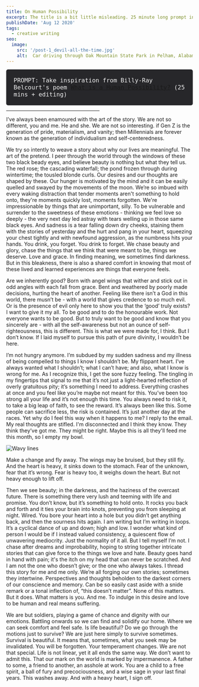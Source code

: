```yaml
---
title: On Human Possibility
excerpt: The title is a bit little misleading. 25 minute long prompt inspired by a poem of the same name by young Indigenous poet Billy-Ray Belcourt.
publishDate: 'Aug 12 2020'
tags:
  - creative writing
seo:
  image:
    src: '/post-1_devil-all-the-time.jpg'
    alt:  Car driving through Oak Mountain State Park in Pelham, Alabama
---
```

<div style="background-color: #27272a; padding: 20px; border-radius: 5px;">
  <span style="color: #f2f2f2; font-size: 16px; font-family: 'Monaco', 'Consolas', 'Lucida Console', monospace;">PROMPT: Take inspiration from Billy-Ray Belcourt's poem <a href="http://puritan-magazine.com/human-possibility-belcourt-2019/?fbclid=IwAR19u4Z2_KWwB7T5o-FktTj2AKTk7slJGX7IrQfdfno8PZW4w3Z4JWNvLi4#">What is a Human Possibility?</a> (25 mins + editing)</span>
</div>

<hr align = "left" width="50%">

I’ve always been enamoured with the art of the story. We are not so different, you and me. He and she. We are not so interesting. if Gen Z is the generation of pride, materialism, and vanity; then Millennials are forever known as the generation of individualism and self-centeredness.

We try so intently to weave a story about why our lives are meaningful. The art of the pretend. I peer through the world through the windows of these two black beady eyes, and believe beauty is nothing but what they tell us. The red rose; the cascading waterfall; the pond frozen through during wintertime; the tousled blonde curls. Our desires and our thoughts are shaped by these. Our hunger is motivated by the mind and it can be easily quelled and swayed by the movements of the moon. We’re so imbued with every waking distraction that tender moments aren't something to hold onto, they're moments quickly lost, moments forgotten. We're impressionable by things that are unimportant, silly. To be vulnerable and surrender to the sweetness of these emotions - thinking we feel love so deeply - the very next day led astray with tears welling up in those same black eyes. And sadness is a tear falling down dry cheeks, staining them with the stories of yesterday and the hurt and pang in your heart, squeezing your chest tightly and with newfound aggression, as the numbness hits your hands. You drink, you forget. You drink to forget. We chase beauty and glory, chase the things that we think that were meant to be, things we deserve. Love and grace. In finding meaning, we sometimes find darkness. But in this bleakness, there is also a shared comfort in knowing that most of these lived and learned experiences are things that everyone feels.

Are we inherently good? Born with angel wings that wither and stick out in odd angles with each fall from grace. Bent and weathered by poorly made decisions, hurting the heart of another. Feeling like there isn’t a God in this world, there musn’t be - with a world that gives credence to so much evil. Or is the presence of evil only here to show you that the ‘good’ truly exists? I want to give it my all. To be good and to do the honourable work. Not everyone wants to be good. But to truly want to be good and know that you sincerely are - with all the self-awareness but not an ounce of self-righteousness, this is different. This is what we were made for, I think. But I don’t know. If I laid myself to pursue this path of pure divinity, I wouldn’t be here.

I’m not hungry anymore. I’m subdued by my sudden sadness and my illness of being compelled to things I know I shouldn’t be. My flippant heart. I’ve always wanted what I shouldn’t; what I can’t have; and also, what I know is wrong for me. As I recognize this, I get the sore fuzzy feeling. The tingling in my fingertips that signal to me that it’s not just a light-hearted reflection of overly gratuitous pity; it’s something I need to address.
Everything crashes at once and you feel like you’re maybe not meant for this. You’ve been too strong all your life and it’s not enough this time. You always need to risk it, to take a big leap of faith, to see the reward. It’s always been like this. Some people can sacrifice less, the risk is contained. It’s just another day at the races. Yet why do I feel this way when it happens to me? I reply to the email. My real thoughts are stifled. I'm disconnected and I think they know. They think they’ve got me. They might be right. Maybe this is all they'll feed me this month, so I empty my bowl.

![Wavy lines](/post-14.jpg)

Make a change and fly away. The wings may be bruised, but they still fly. And the heart is heavy, it sinks down to the stomach. Fear of the unknown, fear that it’s wrong. Fear is heavy too, it weighs down the heart. But not heavy enough to lift off.

Then we see beauty; in the darkness, and the haziness of the overcast future. There is something there very lush and teeming with life and promise. You don’t know, but it’s something to hold onto. It rocks you back and forth and it ties your brain into knots, preventing you from sleeping at night. Wired. You bore your heart into a hole but you didn’t get anything back, and then the sourness hits again. I am writing but I’m writing in loops. It’s a cyclical dance of up and down; high and low. I wonder what kind of person I would be if I instead valued consistency, a quiescent flow of unwavering mediocrity. Just the normality of it all. But I tell myself I’m not.
I chase after dreams and improbability, hoping to string together intricate stories that can give force to the things we love and hate. Beauty goes hand in hand with pain; it's the itch on my head that can never be scratched. And I am not the one who doesn’t give; or the one who always takes. I thread this story for me and me only. We’re all forging our own stories; sometimes they intertwine. Perspectives and thoughts beholden to the darkest corners of our conscience and memory. Can be so easily cast aside with a snide remark or a tonal inflection of, “this doesn’t matter”. None of this matters. But it does. What matters is you. And me. To indulge in this desire and love to be human and real means suffering.

We are but soldiers, playing a game of chance and dignity with our emotions. Battling onwards so we can find and solidify our home. Where we can seek comfort and feel safe. Is life beautiful? Do we go through the motions just to survive? We are just here simply to survive sometimes. Survival is beautiful.
It means that, sometimes, what you seek may be invalidated. You will be forgotten. Your temperament changes. We are not that special. Life is not linear, yet it all ends the same way. We don’t want to admit this. That our mark on the world is marked by impermanence. A father to some, a friend to another, an asshole at work. You are a child to a free spirit, a ball of fury and precociousness, and a wise sage in your last final years. This washes away. And with a heavy heart, I sign off.
